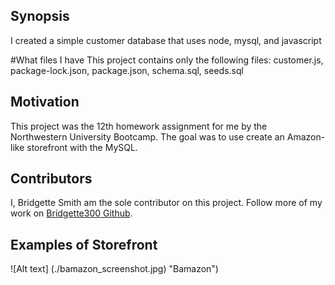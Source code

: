 ## Synopsis

I created a simple customer database that uses node, mysql, and javascript

#What files I have 
This project contains only the following files: customer.js, package-lock.json, package.json, schema.sql, seeds.sql

## Motivation

This project was the 12th homework assignment for me by the Northwestern University Bootcamp. The goal was to use create an Amazon-like storefront with the MySQL.

## Contributors

I, Bridgette Smith am the sole contributor on this project. Follow more of my work on [Bridgette300 Github](https://github.com/Bridgette300).

## Examples of Storefront

![Alt text] (./bamazon_screenshot.jpg) "Bamazon")
